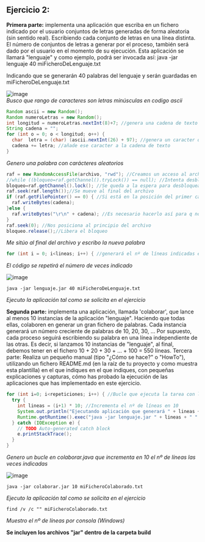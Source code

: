 
## Ejercicio 2:

**Primera parte:** implementa una aplicación que escriba en un fichero indicado por el usuario conjuntos de letras generadas de forma aleatoria (sin sentido real). Escribiendo cada conjunto de letras en una línea distinta. El número de conjuntos de letras a generar por el proceso, también será dado por el usuario en el momento de su ejecución. Esta aplicación se llamará "lenguaje" y como ejemplo, podrá ser invocada así:
java -jar lenguaje 40 miFicheroDeLenguaje.txt

Indicando que se generarán 40 palabras del lenguaje y serán guardadas en miFicheroDeLenguaje.txt

![image](https://user-images.githubusercontent.com/44543081/47618959-4bd7ea80-dad9-11e8-9560-67eb15991d67.png)  
*Busco que rango de caracteres son letras minúsculas en codigo ascii*

```Java
Random ascii = new Random(); 
Random numeroLetras = new Random();
int longitud = numeroLetras.nextInt(8)+7; //genera una cadena de texto con letras aleatorias con un mínimo de 7 letras y un máximo de 15
String cadena = "";
for (int o = 0; o < longitud; o++) {
  char  letra = (char) (ascii.nextInt(26) + 97); //genera un caracter que se encuentre entre la posición 97 y 122 en el código ascii
  cadena += letra; //añade ese caracter a la cadena de texto
}
```
*Genero una palabra con carácteres aleatorios*  
  
```Java
raf = new RandomAccessFile(archivo, "rwd"); //Creamos un acceso al archivo
//while ((bloqueo=raf.getChannel().tryLock()) == null); //Intenta desbloquear el archivo, si no puede se queda en espera
bloqueo=raf.getChannel().lock(); //Se queda a la espera para desbloquear el archivo
raf.seek(raf.length());//Se mueve al final del archivo				
if (raf.getFilePointer() == 0) { //Si está en la posición del primer caracter no añade salto de línea al principio
  raf.writeBytes(cadena);
}else {
  raf.writeBytes("\r\n" + cadena); //Es necesario hacerlo así para q no añada un salto de línea al final del archivo
}
raf.seek(0); //Nos posiciona al principio del archivo
bloqueo.release();//Libera el bloqueo
```
*Me sitúo al final del archivo y escribo la nueva palabra*  
  
```Java
for (int i = 0; i<lineas; i++) { //generará el nº de líneas indicadas en la variable lineas
```
*El código se repetirá el número de veces indicado*  

![image](https://user-images.githubusercontent.com/44543081/47619182-429c4d00-dadc-11e8-8572-ec9f52d0ca14.png)  
```
java -jar lenguaje.jar 40 miFicheroDeLenguaje.txt
```
*Ejecuto la aplicación tal como se solicita en el ejercicio*

**Segunda parte:** implementa una aplicación, llamada 'colaborar', que lance al menos 10 instancias de la aplicación "lenguaje". Haciendo que todas ellas, colaboren en generar un gran fichero de palabras. Cada instancia generará un número creciente de palabras de 10, 20, 30, … Por supuesto, cada proceso seguirá escribiendo su palabra en una línea independiente de las otras. Es decir, si lanzamos 10 instancias de "lenguaje", al final, debemos tener en el fichero 10 + 20 + 30 + … + 100 = 550 líneas.
Tercera parte: Realiza un pequeño manual (tipo "¿Cómo se hace?" o "HowTo"), utilizando un fichero README.md (en la raíz de tu proyecto y como muestra esta plantilla) en el que indiques en el que indiques, con pequeñas explicaciones y capturas, cómo has probado la ejecución de las aplicaciones que has implementado en este ejercicio.

```Java
for (int i=0; i<repeticiones; i++) { //Bucle que ejecuta la tarea con las repeticiones designadas
  try {
    int lineas = (i+1) * 10; //Incrementa el nº de líneas en 10
    System.out.println("Ejecutando aplicación que generará " + lineas + " líneas.");
    Runtime.getRuntime().exec("java -jar lenguaje.jar " + lineas + " " + nombreArchivo ); //Ejecuta lenguaje.jar con los parámetros designados
  } catch (IOException e) {
    // TODO Auto-generated catch block
    e.printStackTrace();
  }
}
```
*Genero un bucle en colaborar.java que incrementa en 10 el nº de líneas las veces indicadas*  

![image](https://user-images.githubusercontent.com/44543081/47619305-80e63c00-dadd-11e8-8e43-524ab2f08af3.png)  
```
java -jar colaborar.jar 10 miFicheroColaborado.txt
```
*Ejecuto la aplicación tal como se solicita en el ejercicio*  
```
find /v /c "" miFicheroColaborado.txt
```
*Muestro el nº de líneas por consola (Windows)*  
  
**Se incluyen los archivos "jar" dentro de la carpeta build**

